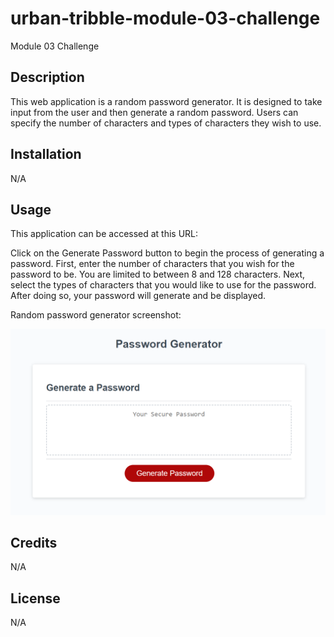 # urban-tribble-module-03-challenge
Module 03 Challenge

## Description

This web application is a random password generator.  It is designed to take input from the user and then generate a random password.
Users can specify the number of characters and types of characters they wish to use.

## Installation

N/A

## Usage

This application can be accessed at this URL: 

Click on the Generate Password button to begin the process of generating a password.  First, enter the number of characters that you wish for the password to be.
You are limited to between 8 and 128 characters.  Next, select the types of characters that you would like to use for the password.  After doing so, your password will generate and be displayed.

Random password generator screenshot:

![Random password generator screenshot](assets/images/Password-Generator-Screenshot.png)

## Credits

N/A

## License

N/A